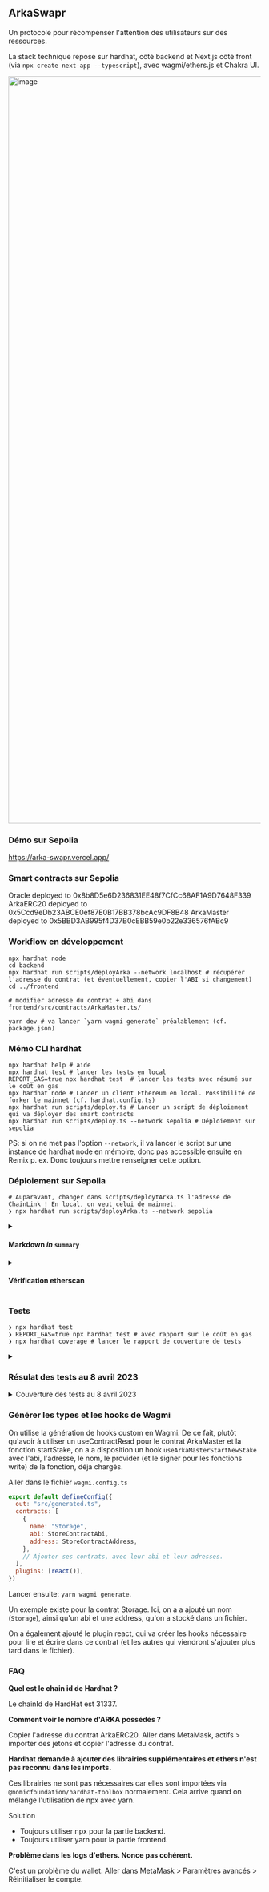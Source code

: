 ## ArkaSwapr

Un protocole pour récompenser l'attention des utilisateurs sur des ressources.

La stack technique repose sur hardhat, côté backend et Next.js côté front (via `npx create next-app --typescript`), avec wagmi/ethers.js et Chakra UI.

<img width="1493" alt="image" src="https://user-images.githubusercontent.com/3749428/230745140-6a953d40-3778-4406-92cc-0036ee82adbe.png">

### Démo sur Sepolia

https://arka-swapr.vercel.app/

### Smart contracts sur Sepolia 

Oracle deployed to 0x8b8D5e6D236831EE48f7CfCc68AF1A9D7648F339
ArkaERC20 deployed to 0x5Ccd9eDb23ABCE0ef87E0B17BB378bcAc9DF8B48
ArkaMaster deployed to 0x5BBD3AB995f4D37B0cEBB59e0b22e336576fABc9

### Workflow en développement

```shell
npx hardhat node
cd backend
npx hardhat run scripts/deployArka --network localhost # récupérer l'adresse du contrat (et éventuellement, copier l'ABI si changement)
cd ../frontend

# modifier adresse du contrat + abi dans frontend/src/contracts/ArkaMaster.ts/

yarn dev # va lancer `yarn wagmi generate` préalablement (cf. package.json)
```
### Mémo CLI hardhat

```shell
npx hardhat help # aide 
npx hardhat test # lancer les tests en local
REPORT_GAS=true npx hardhat test  # lancer les tests avec résumé sur le coût en gas
npx hardhat node # Lancer un client Ethereum en local. Possibilité de forker le mainnet (cf. hardhat.config.ts)
npx hardhat run scripts/deploy.ts # Lancer un script de déploiement qui va déployer des smart contracts
npx hardhat run scripts/deploy.ts --network sepolia # Déploiement sur sepolia
```

PS: si on ne met pas l'option `--network`, il va lancer le script sur une instance de hardhat node en mémoire, donc pas accessible ensuite en Remix p. ex. Donc toujours mettre renseigner cette option.

### Déploiement sur Sepolia

```shell
# Auparavant, changer dans scripts/deploytArka.ts l'adresse de ChainLink ! En local, on veut celui de mainnet. 
❯ npx hardhat run scripts/deployArka.ts --network sepolia
```

<details>
<summary>

#### Markdown *in* `summary`

</summary>

Hi.

</details>


<details>
<summary>

#### Vérification etherscan

</summary>

<code>
❯ npx hardhat verify --network sepolia 0x5BBD3AB995f4D37B0cEBB59e0b22e336576fABc9 

"0x5Ccd9eDb23ABCE0ef87E0B17BB378bcAc9DF8B48" "0x8b8D5e6D236831EE48f7CfCc68AF1A9D7648F339"
INFURA_ID edac3c26035f400981d2634401b83dcd
Nothing to compile
No need to generate any newer typings.
Successfully submitted source code for contract
contracts/ArkaMaster.sol:ArkaMaster at 0x5BBD3AB995f4D37B0cEBB59e0b22e336576fABc9
for verification on the block explorer. Waiting for verification result...

Successfully verified contract ArkaMaster on Etherscan.
https://sepolia.etherscan.io/address/0x5BBD3AB995f4D37B0cEBB59e0b22e336576fABc9#code
</code>

</details>

### Tests

```shell
❯ npx hardhat test
❯ REPORT_GAS=true npx hardhat test # avec rapport sur le coût en gas
❯ npx hardhat coverage # lancer le rapport de couverture de tests
```

<details>
<summary>

### Résulat des tests au 8 avril 2023

</summary>
<pre>
  ArkaERC20
    ✔ sets correctly the address of ArkaMaster, test storage (1857ms)
    ✔ sets incorrectly the arkaMaster's address but he is not owner, test revert
    ✔ has the right initial supply, test storage

  ArkaMaster
    Oracle tests
      ✔ gets a non 0 result for EHT USD price, test integration chain link (436ms)
    ArkaMaster.proposeResource
      ✔ proposes correctly a resource, test storage
      ✔ proposes correctly a resource, test event
      ✔ proposes incorrectly a resource with a lower price than asked, test revert
    ArkaMaster.interact
      ✔ interacts correctly with a resource, test storage
      ✔ interacts correctly with a resource, test event (47ms)
      ✔ interacts correctly with a resource, test mint
      ✔ interacts incorrectly with a resource because already have interaction, test require
    ArkaMaster.startNewContract
      ✔ starts correctly a contract, test storage (154ms)
      ✔ starts correctly a contract, test event
      ✔ starts incorrectly a contract bc previous stake exists, test require
      ✔ starts incorrectly a contract bc amount is 0, test require
      ✔ starts incorrectly a contract bc amount is 0, test require
    ArkaMaster.endNewContract
      ✔ ends correctly a contract, test storage (64ms)
      ✔ ends correctly a contract, test storage on currentStake reference
      ✔ ends correctly a contract, test event
      ✔ ends incorrectly a contract bc a current is already here, test require
      ✔ ends incorrectly a contract bc the current stake is not finished, test require

  ArkaStaking
    ArkaStaking.deposit
      ✔ deposits incorrectly with zero ARKA, test storage (580ms)
      ✔ deposits correctly, test storage
      ✔ deposits correctly, test event
    ArkaStaking.withdraw
      ✔ withdraw correctly, test storage
      ✔ withdraw correctly, test event


  26 passing (3s)
  </pre>
</details>

<details>
<summary>Couverture des tests au 8 avril 2023</summary>
<pre>
|File                  |  % Stmts | % Branch |  % Funcs |  % Lines |Uncovered Lines |
|----------------------|----------|----------|----------|----------|----------------|
| contracts/           |    88.89 |       66 |     91.3 |    91.43 |                |
|  ArkaERC20.sol       |      100 |       75 |      100 |      100 |                |
|  ArkaMaster.sol      |    94.74 |       85 |    88.89 |       96 |            102 |
|  ArkaStaking.sol     |    80.95 |       50 |    88.89 |    86.84 |... 187,188,191 |
|  ChainlinkEthUsd.sol |      100 |      100 |      100 |      100 |                |
|----------------------|----------|----------|----------|----------|----------------|
|All files             |    88.89 |       66 |     91.3 |    91.43 |                |
|----------------------|----------|----------|----------|----------|----------------|
</pre>
</details>

### Générer les types et les hooks de Wagmi

On utilise la génération de hooks custom en Wagmi. 
De ce fait, plutôt qu'avoir à utiliser un useContractRead pour le contrat ArkaMaster et la fonction startStake, 
on a a disposition un hook `useArkaMasterStartNewStake` avec l'abi, l'adresse, le nom, le provider (et le signer pour les fonctions write) de la fonction, déjà chargés.

Aller dans le fichier `wagmi.config.ts`

```js
export default defineConfig({
  out: "src/generated.ts",
  contracts: [
    {
      name: "Storage",
      abi: StoreContractAbi,
      address: StoreContractAddress,
    },
    // Ajouter ses contrats, avec leur abi et leur adresses.
  ],
  plugins: [react()],
})
```

Lancer ensuite: `yarn wagmi generate`.

Un exemple existe pour la contrat Storage.
Ici, on a a ajouté un nom (`Storage`), ainsi qu'un abi et une address, qu'on a stocké dans un fichier.

On a également ajouté le plugin react, qui va créer les hooks nécessaire pour lire et écrire dans ce contrat (et les autres qui viendront s'ajouter plus tard dans le fichier).

### FAQ

**Quel est le chain id de Hardhat ?**

Le chainId de HardHat est 31337.

**Comment voir le nombre d'ARKA possédés ?**

Copier l'adresse du contrat ArkaERC20.
Aller dans MetaMask, actifs > importer des jetons et copier l'adresse du contrat.

**Hardhat demande à ajouter des librairies supplémentaires et ethers n'est pas reconnu dans les imports.**

Ces librairies ne sont pas nécessaires car elles sont importées via `@nomicfoundation/hardhat-toolbox` normalement.
Cela arrive quand on mélange l'utilisation de npx avec yarn. 

Solution 
- Toujours utiliser npx pour la partie backend.
- Toujours utiliser yarn pour la partie frontend.

**Problème dans les logs d'ethers. Nonce pas cohérent.**

C'est un problème du wallet. Aller dans MetaMask > Paramètres avancés > Réinitialiser le compte.
